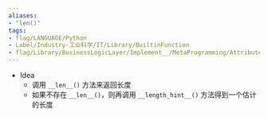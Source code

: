 ```yaml
---
aliases:
- "len()"
tags:
- flag/LANGUAGE/Python
- Label/Industry-工业科学/IT/Library/BuiltinFunction
- flag/Library/BusinessLogicLayer/Implement__/MetaProgramming/Attribute/Reflection
---
```


- Idea
    - 调用 `__len__()` 方法来返回长度
    - 如果不存在 `__len__()`，则再调用 `__length_hint__()` 方法得到一个估计的长度

